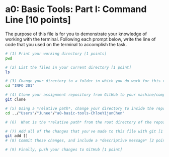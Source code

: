 # a0: Basic Tools: Part I: Command Line [10 points]

The purpose of this file is for you to demonstrate your knowledge of working with the terminal. Following each prompt below, write the line of code that you used on the terminal to accomplish the task.

```bash
# (1) Print your working directory [1 points]
pwd

# (2) List the files in your current directory [1 point]
ls

# (3) Change your directory to a folder in which you do work for this class (if you haven't created such a folder, please do so now — perhaps titled "INFO201") [1 point]
cd "INFO 201"

# (4) Clone your assignment repository from GitHub to your machine/computer [1 point]
git clone

# (5) Using a *relative path*, change your directory to inside the repository you just cloned [1 point]
cd ../"Users"/"Junee"/"a0-basic-tools-ChloeYijunChen"

# (6)  What is the *relative path* from the root directory of the repository to the image file "covid-example-2.png"? [1 points]

# (7) Add all of the changes that you've made to this file with git [1 point]
git add []
# (8) Commit these changes, and include a *descriptive message* [2 points]

# (9) Finally, push your changes to GitHub [1 point]

```
